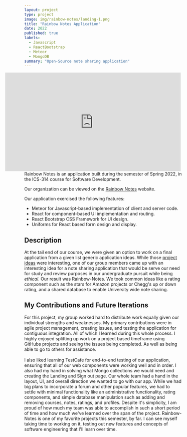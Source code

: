 ```yaml
---
layout: project
type: project
image: img/rainbow-notes/landing-1.png
title: "Rainbow Notes Application"
date: 2022
published: true
labels:
  - Javascript
  - ReactBootstrap
  - Meteor
  - MongoDB
summary: "Open-Source note sharing application"
---
```


<iframe width="560" height="315" src="https://www.youtube.com/embed/2GH6HxESH2Q" title="YouTube video player" frameborder="0" allow="accelerometer; autoplay; clipboard-write; encrypted-media; gyroscope; picture-in-picture" allowfullscreen style="float:right; margin-right:5px"></iframe>

Rainbow Notes is an application built during the semester of Spring 2022, in the ICS-314 course for Software Development.

Our organization can be viewed on the <a href="https://rainbow-notes.github.io/">Rainbow Notes</a> website.

Our application exercised the following features:
<ul>
  <li>Meteor for Javascript-based implementation of client and server code.</li>
  <li>React for component-based UI implementation and routing.</li>
  <li>React Bootstrap CSS Framework for UI design.</li>
  <li>Uniforms for React based form design and display.</li>
</ul>

## Description
At the tail end of our course, we were given an option to work on a final application from a given list generic application ideas. While those <a href="https://courses.ics.hawaii.edu/ics314f22/modules/final-project/">project ideas</a> were interesting, one of our group members came up with an interesting idea for a note sharing application that would be serve our need for study and review purposes in our undergraduate pursuit while being *ethical*. Our result was Rainbow-Notes. We took common ideas like a rating component such as the stars for Amazon projects or Chegg's up or down rating, and a shared database to enable University wide note sharing. 

## My Contributions and Future Iterations
For this project, my group worked hard to distribute work equally given our individual strengths and weaknesses. My primary contributions were in agile project management, creating issues, and testing the application for contiguous integration. All of which I learned during this whole process. I highly enjoyed splitting up work on a project based timeframe using GitHubs projects and seeing the issues being completed. As well as being able to go to others for assistance. 
<br>
<br>
I also liked learning TestCafe for end-to-end testing of our application, ensuring that all of our web components were working well and in order. I also had my hand in solving what Mongo collections we would need and creating the Landing and Sign out page. Our whole team had a hand in the layout, UI, and overall direction we wanted to go with our app. While we had big plans to incorporate a forum and other popular features, we had to settle with minimal functionality like an administrative functionality, rating components, and simple database manipulation such as adding and removing courses, notes, ratings, and profiles. Despite it's simplicity, I am proud of how much my team was able to accomplish in such a short period of time and how much we've learned over the span of the project. Rainbow-Notes is one of my favorite projects this semester, by far. I can see myself taking time to working on it, testing out new features and concepts of software engineering that I'll learn over time.